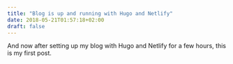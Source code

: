 ```yaml
---
title: "Blog is up and running with Hugo and Netlify"
date: 2018-05-21T01:57:18+02:00
draft: false
---
```


And now after setting up my blog with Hugo and Netlify for a few hours, this is my first post.

